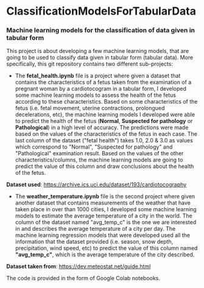 # ClassificationModelsForTabularData
### Machine learning models for the classification of data given in tabular form

This project is about developing a few machine learning models, that are going to be used to classify data given in tabular form (tabular data). More specifically, this git repository contains two different sub-projects:

- The **fetal_health.ipynb** file is a project where given a dataset that contains the characteristics of a fetus taken from the examination of a pregnant woman by a cardiotocogram in a tabular form, I developed some machine learning models to assess the health of the fetus according to these characteristics. Based on some characteristics of the fetus (i.e. fetal movement, uterine contractions, prolongued decelerations, etc), the machine learning models I developed were able to predict the health of the fetus (**Normal**, **Suspected for pathology** or **Pathological**) in a high level of accuracy. The predictions were made based on the values of the characteristics of the fetus in each case. The last column of the dataset ("fetal health") takes 1.0, 2.0 & 3.0 as values which correspond to "Normal", "Suspected for pathology" and "Pathological" examination result. Based on the values of the other characteristics/columns, the machine learning models are going to predict the value of this column and draw conclusions about the health of the fetus.

**Dataset used**: https://archive.ics.uci.edu/dataset/193/cardiotocography

- The **weather_temperature.ipynb** file is the second project where given another dataset that contains measurements of the weather that have taken place in over than 1000 cities, I developed some machine learning models to estimate the average temperature of a city in the world. The column of the dataset named "avg_temp_c" is the one we are interested in and describes the average temperature of a city per day. The machine learning regression models that were developed used all the information that the dataset provided (i.e. season, snow depth, precipitation, wind speed, etc) to predict the value of this column named **"avg_temp_c"**, which is the average temperature of the city described.

**Dataset taken from**: https://dev.meteostat.net/guide.html

The code is provided in the form of Google Colab notebooks.
